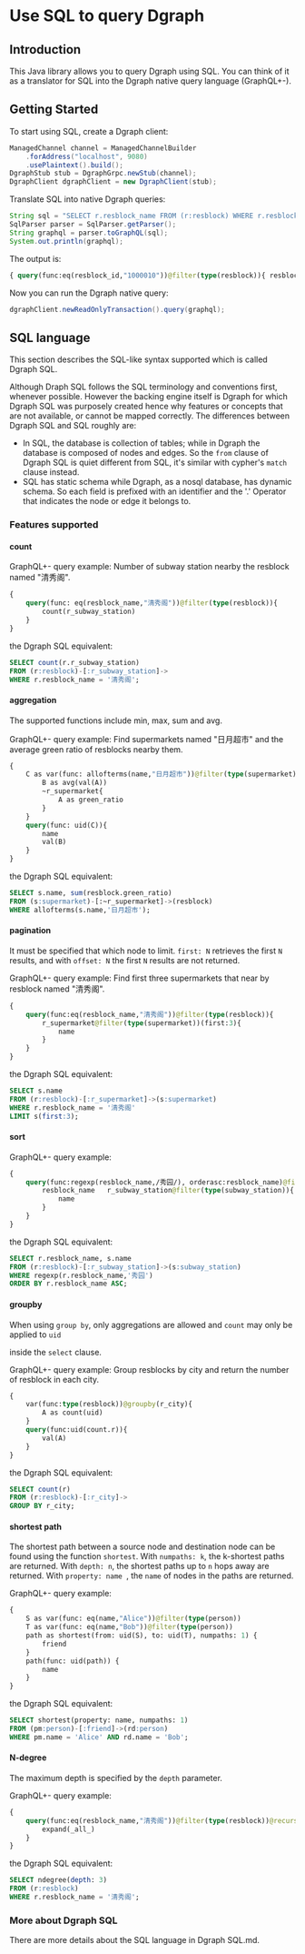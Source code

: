 # Use SQL to query Dgraph

## Introduction

This Java library allows you to query Dgraph using SQL. You can think of it as a translator for SQL into the Dgraph native query language (GraphQL+-).

## Getting Started

To start using SQL, create a Dgraph client:

```java
ManagedChannel channel = ManagedChannelBuilder
    .forAddress("localhost", 9080)
    .usePlaintext().build();
DgraphStub stub = DgraphGrpc.newStub(channel);
DgraphClient dgraphClient = new DgraphClient(stub);
```

Translate SQL into native Dgraph queries:

```java
String sql = "SELECT r.resblock_name FROM (r:resblock) WHERE r.resblock_id = '1000010';";
SqlParser parser = SqlParser.getParser();
String graphql = parser.toGraphQL(sql);
System.out.println(graphql);
```

The output is:

```graphql
{ query(func:eq(resblock_id,"1000010"))@filter(type(resblock)){ resblock_name } }
```

Now you can run the Dgraph native query:

```java
dgraphClient.newReadOnlyTransaction().query(graphql);
```

## SQL language

This section describes the SQL-like syntax supported which is called Dgraph SQL.

Although Draph SQL follows the SQL terminology and conventions first, whenever possible. However the backing engine itself is Dgraph for which Dgraph SQL was purposely created hence why features or concepts that are not available, or cannot be mapped correctly. The differences between Dgraph SQL and SQL roughly are:

- In SQL, the database is collection of tables; while in Dgraph the database is composed of nodes and edges. So the `from` clause of Dgraph SQL is quiet different from SQL, it's similar with cypher's `match` clause instead.
- SQL has static schema while Dgraph, as a nosql database, has dynamic schema. So each field is prefixed with an identifier and the '.' Operator that indicates the node or edge it belongs to.

### Features supported

#### count

GraphQL+- query example: Number of subway station nearby the resblock named "清秀阁".

```graphql
{
	query(func: eq(resblock_name,"清秀阁"))@filter(type(resblock)){ 			   					
	    count(r_subway_station)
	}
}
```

the  Dgraph SQL equivalent:

```sql
SELECT count(r.r_subway_station)
FROM (r:resblock)-[:r_subway_station]->
WHERE r.resblock_name = '清秀阁';
```

#### aggregation

The supported functions include min, max, sum and avg.

GraphQL+- query example: Find supermarkets named "日月超市" and the average green ratio of resblocks nearby them.

```graphql
{
	C as var(func: allofterms(name,"日月超市"))@filter(type(supermarket)){
		B as avg(val(A))
		~r_supermarket{
			A as green_ratio 
		}
	}
	query(func: uid(C)){
		name
		val(B)
	}
}
```

the Dgraph SQL equivalent:

```sql
SELECT s.name, sum(resblock.green_ratio)
FROM (s:supermarket)-[:~r_supermarket]->(resblock)
WHERE allofterms(s.name,'日月超市');
```

#### pagination

It must be specified that which node to limit. `first: N` retrieves the first `N` results, and with `offset: N` the first `N` results are not returned.

GraphQL+- query example: Find first three supermarkets that near by resblock named "清秀阁".

```graphql
{
	query(func:eq(resblock_name,"清秀阁"))@filter(type(resblock)){
		r_supermarket@filter(type(supermarket))(first:3){
			name
		}
	}
}
```

the Dgraph SQL equivalent:

```sql
SELECT s.name 
FROM (r:resblock)-[:r_supermarket]->(s:supermarket) 
WHERE r.resblock_name = '清秀阁'
LIMIT s(first:3);
```

#### sort

 GraphQL+- query example: 

```graphql
{
	query(func:regexp(resblock_name,/秀园/), orderasc:resblock_name)@filter(type(resblock)){
		resblock_name 	r_subway_station@filter(type(subway_station)){
			name
		}
	}
}
```

the Dgraph SQL equivalent:

```sql
SELECT r.resblock_name, s.name 
FROM (r:resblock)-[:r_subway_station]->(s:subway_station) 
WHERE regexp(r.resblock_name,'秀园') 
ORDER BY r.resblock_name ASC;
```

#### groupby

When using `group by`, only aggregations are allowed and `count` may only be applied to `uid`

inside the `select` clause.

GraphQL+- query example: Group resblocks by city and return the number of resblock in each city.

```graphql
{
	var(func:type(resblock))@groupby(r_city){
		A as count(uid) 
	}
	query(func:uid(count.r)){
		val(A)
	}
}
```

the Dgraph SQL equivalent:

```sql
SELECT count(r)
FROM (r:resblock)-[:r_city]-> 
GROUP BY r_city;
```

#### shortest path

The shortest path between a source node and destination node can be found using the function `shortest`. With `numpaths: k`, the k-shortest paths are returned. With `depth: n`, the shortest paths up to `n` hops away are returned. With `property: name `, the `name` of  nodes in the paths are returned.

GraphQL+- query example:

```graphql
{ 
	S as var(func: eq(name,"Alice"))@filter(type(person)) 
	T as var(func: eq(name,"Bob"))@filter(type(person)) 
	path as shortest(from: uid(S), to: uid(T), numpaths: 1) { 
		friend 
	} 
	path(func: uid(path)) { 
		name 
	} 
}
```

the Dgraph SQL equivalent:

```sql
SELECT shortest(property: name, numpaths: 1)
FROM (pm:person)-[:friend]->(rd:person)
WHERE pm.name = 'Alice' AND rd.name = 'Bob';
```

#### N-degree

The maximum depth is specified by the `depth` parameter.

GraphQL+- query example:

```graphql
{
	query(func:eq(resblock_name,"清秀阁"))@filter(type(resblock))@recurse(depth:3){
		expand(_all_)
	}
}
```

the Dgraph SQL equivalent:

```sql
SELECT ndegree(depth: 3)
FROM (r:resblock) 
WHERE r.resblock_name = '清秀阁';
```
### More about Dgraph SQL

There are more details about the SQL language in Dgraph SQL.md.
